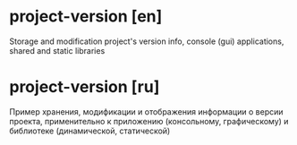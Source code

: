 # project-version [en]

Storage and modification project's version info,
console (gui) applications, shared and static libraries


# project-version [ru]

Пример хранения, модификации и отображения информации о версии проекта,
применительно к приложению (консольному, графическому) и
библиотеке (динамической, статической)
